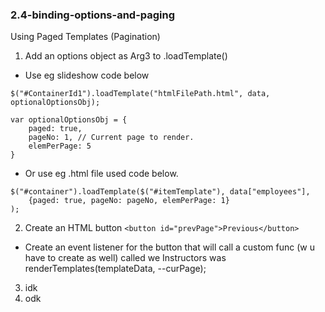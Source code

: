 
### 2.4-binding-options-and-paging
Using Paged Templates (Pagination)
1. Add an options object as Arg3 to .loadTemplate()
 - Use eg slideshow code below
```
$("#ContainerId1").loadTemplate("htmlFilePath.html", data, optionalOptionsObj);

var optionalOptionsObj = {
	paged: true,
	pageNo: 1, // Current page to render.
	elemPerPage: 5
}
```
 - Or use eg .html file used code below.
```
$("#container").loadTemplate($("#itemTemplate"), data["employees"],
	{paged: true, pageNo: pageNo, elemPerPage: 1}
);
```
2. Create an HTML button `<button id="prevPage">Previous</button>`
 - Create an event listener for the button that will call a custom func (w u have to create as well) called we Instructors was renderTemplates(templateData, --curPage);
3. idk
4. odk
